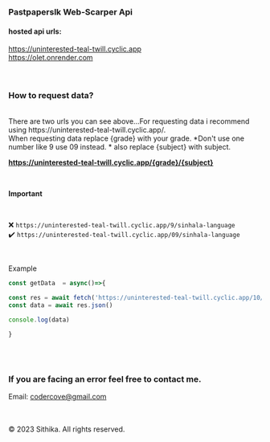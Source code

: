 ### Pastpaperslk Web-Scarper Api

#### hosted api urls:

https://uninterested-teal-twill.cyclic.app  <br/>
https://olet.onrender.com
<br/><br/><br/>

### How to request data?
<br/>
There are two urls you can see above...For requesting data i recommend using https://uninterested-teal-twill.cyclic.app/.<br/> When requesting data replace {grade} with your grade. *Don't use one number like 9 use 09 instead. * also replace {subject} with subject.

<br/>

**https://uninterested-teal-twill.cyclic.app/{grade}/{subject}**

<br/>

**Important**

<br/>

❌ `https://uninterested-teal-twill.cyclic.app/9/sinhala-language`<br/>
✔️ `https://uninterested-teal-twill.cyclic.app/09/sinhala-language`


<br/>

Example<br/>


```js
const getData  = async()=>{

const res = await fetch('https://uninterested-teal-twill.cyclic.app/10/sinhala-language')
const data = await res.json()

console.log(data)

}
```

<br/>

<br/>

### If you are facing an error feel free to contact me.
Email: codercove@gmail.com

<br/>

<br/>
&copy; 2023 Sithika. All rights reserved.
 


